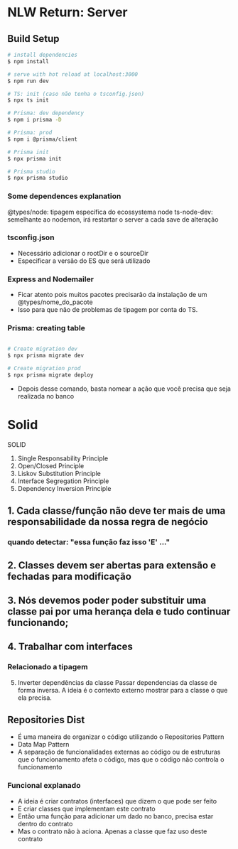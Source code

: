 # NLW Return: Server

## Build Setup

```bash
# install dependencies
$ npm install

# serve with hot reload at localhost:3000
$ npm run dev

# TS: init (caso não tenha o tsconfig.json)
$ npx ts init

# Prisma: dev dependency
$ npm i prisma -D

# Prisma: prod
$ npm i @prisma/client

# Prisma init
$ npx prisma init

# Prisma studio
$ npx prisma studio
```

### Some dependences explanation
@types/node: tipagem específica do ecossystema node
ts-node-dev: semelhante ao nodemon, irá restartar o server a cada save de alteração

### tsconfig.json
- Necessário adicionar o rootDir e o sourceDir
- Especificar a versão do ES que será utilizado

### Express and Nodemailer
- Ficar atento pois muitos pacotes precisarão da instalação de um @types/nome_do_pacote
- Isso para que não de problemas de tipagem por conta do TS.

### Prisma: creating table
```bash

# Create migration dev
$ npx prisma migrate dev

# Create migration prod
$ npx prisma migrate deploy

```
- Depois desse comando, basta nomear a ação que você precisa que seja realizada no banco


# Solid
SOLID

1. Single Responsability Principle
2. Open/Closed Principle
3. Liskov Substitution Principle
4. Interface Segregation Principle
5. Dependency Inversion Principle

## 1. Cada classe/função não deve ter mais de uma responsabilidade da nossa regra de negócio
### quando detectar: "essa função faz isso 'E' ..."

## 2. Classes devem ser abertas para extensão e fechadas para modificação

## 3. Nós devemos poder poder substituir uma classe pai por uma herança dela e tudo continuar funcionando;

## 4. Trabalhar com interfaces
### Relacionado a tipagem

5. Inverter dependências da classe
Passar dependencias da classe de forma inversa.
A ideia é o contexto externo mostrar para a classe o que ela precisa.

## Repositories Dist
- É uma maneira de organizar o código utilizando o Repositories Pattern
- Data Map Pattern
- A separação de funcionalidades externas ao código ou de estruturas que o funcionamento afeta o código, mas que o código não controla o funcionamento
### Funcional explanado
- A ideia é criar contratos (interfaces) que dizem o que pode ser feito
- E criar classes que implementam este contrato
- Então uma função para adicionar um dado no banco, precisa estar dentro do contrato
- Mas o contrato não à aciona. Apenas a classe que faz uso deste contrato
